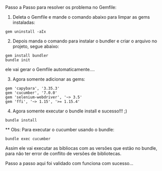 
Passo a Passo para resolver os problema no Gemfile:

1. Deleta o Gemfile e mande o comando abaixo para limpar as gems instaladas:
```
gem uninstall -aIx
```

2. Depois manda o comando para instalar o bundler e criar o arquivo no projeto, segue abaixo:
```
gem install bundler
bundle init
```
ele vai gerar o Gemfile automaticamente....

3. Agora somente adicionar as gems:
```
gem 'capybara', '3.35.3'
gem 'cucumber', '7.0.0'
gem 'selenium-webdriver', '~> 3.5'
gem 'ffi', '~> 1.15', '>= 1.15.4'
````
4. Agora somente executar o bundle install e sucesso!!! ;)
```
bundle install
```

** Obs: Para executar o cucumber usando o bundle:
```
bundle exec cucumber
```
Assim ele vai executar as bibliocas com as versões que estão no bundle, para não ter error de conflito de versões de bibliotecas.

Passo a passo aqui foi validado com funciona com sucesso...
